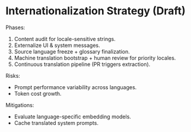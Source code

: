 # Internationalization Strategy (Draft)

Phases:
1. Content audit for locale-sensitive strings.
2. Externalize UI & system messages.
3. Source language freeze + glossary finalization.
4. Machine translation bootstrap + human review for priority locales.
5. Continuous translation pipeline (PR triggers extraction).

Risks:
- Prompt performance variability across languages.
- Token cost growth.

Mitigations:
- Evaluate language-specific embedding models.
- Cache translated system prompts.
